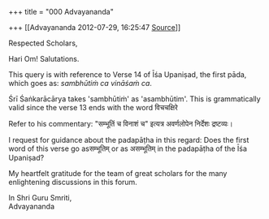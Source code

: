 +++
title = "000 Advayananda"

+++
[[Advayananda	2012-07-29, 16:25:47 [Source](https://groups.google.com/g/bvparishat/c/tU1_ri1LUh0)]]



Respected Scholars,  

Hari Om! Salutations.  
  

This query is with reference to Verse 14 of Īśa Upaniṣad, the first pāda, which goes as: *sambhūtiṁ ca vināśaṁ ca*.

  

Śrī Śaṅkarācārya takes 'sambhūtiṁ' as 'asambhūtim'. This is grammatically valid since the verse 13 ends with the word विचचक्षिरे

Refer to his commentary: "सम्भूतिं च विनाशं च" इत्यत्र अवर्णलोपेन निर्देशः द्रष्टव्यः।

I request for guidance about the padapāṭha in this regard: Does the first word of this verse go asसम्भूतिम् or as असम्भूतिम् in the padapāṭha of the Īśa Upaniṣad?

My heartfelt gratitude for the team of great scholars for the many enlightening discussions in this forum.

  

In Shri Guru Smriti,  
Advayananda  
  

  

